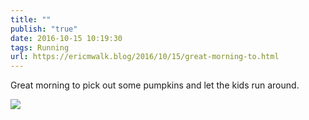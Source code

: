 ```yaml
---
title: ""
publish: "true"
date: 2016-10-15 10:19:30
tags: Running
url: https://ericmwalk.blog/2016/10/15/great-morning-to.html
---
```


Great morning to pick out some pumpkins and let the kids run around.

![](https://ericmwalk.blog/uploads/2022/b8fdc78dcd.jpg)